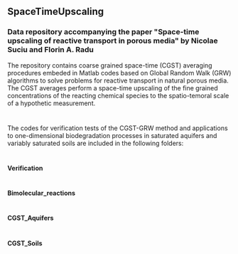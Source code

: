 ## SpaceTimeUpscaling
### Data repository accompanying the paper "Space-time upscaling of reactive transport in porous media" by Nicolae Suciu and Florin A. Radu


The repository contains coarse grained space-time (CGST) averaging procedures embeded in Matlab codes based on Global Random Walk (GRW) 
algorithms to solve problems for reactive transport in natural porous media. The CGST averages perform a space-time upscaling of the fine 
grained concentrations of the reacting chemical species to the spatio-temoral scale of a hypothetic measurement.
#
The codes for verification tests of the CGST-GRW method and applications to one-dimensional biodegradation processes in saturated aquifers and variably saturated 
soils are included in the following folders:

#
#### Verification
#
#### Bimolecular_reactions
#
#### CGST_Aquifers
#
#### CGST_Soils
